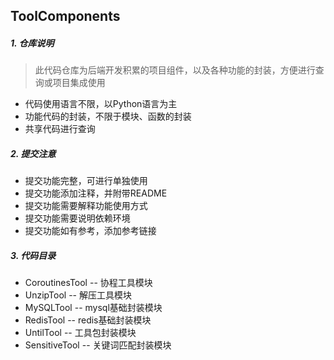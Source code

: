 ## ToolComponents

##### 1. 仓库说明

> 此代码仓库为后端开发积累的项目组件，以及各种功能的封装，方便进行查询或项目集成使用


- 代码使用语言不限，以Python语言为主
- 功能代码的封装，不限于模块、函数的封装
- 共享代码进行查询

##### 2. 提交注意

- 提交功能完整，可进行单独使用
- 提交功能添加注释，并附带README
- 提交功能需要解释功能使用方式
- 提交功能需要说明依赖环境
- 提交功能如有参考，添加参考链接

##### 3. 代码目录

- CoroutinesTool -- 协程工具模块
- UnzipTool  -- 解压工具模块
- MySQLTool  -- mysql基础封装模块
- RedisTool  -- redis基础封装模块
- UntilTool  -- 工具包封装模块
- SensitiveTool  -- 关键词匹配封装模块
